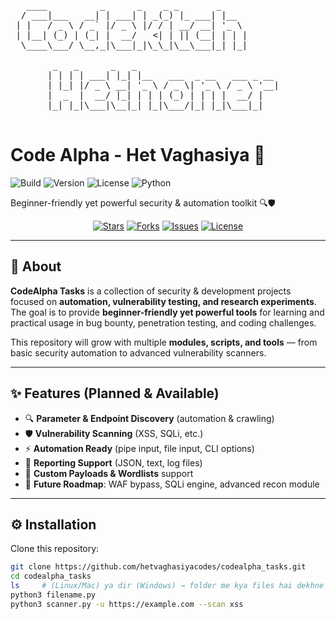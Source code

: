 <pre>
   ____          _      _    _ _       _       
  / ___|___   __| | ___| | _(_) |_ ___| |__    
 | |   / _ \ / _` |/ _ \ |/ / | __/ __| '_ \   
 | |__| (_) | (_| |  __/   <| | || (__| | | |  
  \____\___/ \__,_|\___|_|\_\_|\__\___|_| |_|  
                                              
        _   _      _   _                              
       | | | | ___| |_| |__   ___  _ __   ___ _ __    
       | |_| |/ _ \ __| '_ \ / _ \| '_ \ / _ \ '__|   
       |  _  |  __/ |_| | | | (_) | | | |  __/ |      
       |_| |_|\___|\__|_| |_|\___/|_| |_|\___|_|      

</pre>

# Code Alpha - Het Vaghasiya 🚀

![Build](https://img.shields.io/badge/build-passing-brightgreen)
![Version](https://img.shields.io/badge/version-1.0-blue)
![License](https://img.shields.io/badge/license-MIT-orange)
![Python](https://img.shields.io/badge/python-3.11-blueviolet)

  Beginner-friendly yet powerful security & automation toolkit 🔍🛡  
</p>

<p align="center">
  <a href="https://github.com/hetvaghasiyacodes/codealpha_tasks/stargazers"><img src="https://img.shields.io/github/stars/hetvaghasiyacodes/codealpha_tasks" alt="Stars"/></a>
  <a href="https://github.com/hetvaghasiyacodes/codealpha_tasks/network/members"><img src="https://img.shields.io/github/forks/hetvaghasiyacodes/codealpha_tasks" alt="Forks"/></a>
  <a href="https://github.com/hetvaghasiyacodes/codealpha_tasks/issues"><img src="https://img.shields.io/github/issues/hetvaghasiyacodes/codealpha_tasks" alt="Issues"/></a>
  <a href="https://github.com/hetvaghasiyacodes/codealpha_tasks/blob/main/LICENSE"><img src="https://img.shields.io/github/license/hetvaghasiyacodes/codealpha_tasks" alt="License"/></a>
</p>

---

## 📌 About  
**CodeAlpha Tasks** is a collection of security & development projects focused on **automation, vulnerability testing, and research experiments**.  
The goal is to provide **beginner-friendly yet powerful tools** for learning and practical usage in bug bounty, penetration testing, and coding challenges.  

This repository will grow with multiple **modules, scripts, and tools** — from basic security automation to advanced vulnerability scanners.  

---

## ✨ Features (Planned & Available)  

- 🔍 **Parameter & Endpoint Discovery** (automation & crawling)  
- 🛡 **Vulnerability Scanning** (XSS, SQLi, etc.)  
- ⚡ **Automation Ready** (pipe input, file input, CLI options)  
- 📑 **Reporting Support** (JSON, text, log files)  
- 🔧 **Custom Payloads & Wordlists** support  
- 🚀 **Future Roadmap**: WAF bypass, SQLi engine, advanced recon module  

---

## ⚙️ Installation  

Clone this repository:  

```bash
git clone https://github.com/hetvaghasiyacodes/codealpha_tasks.git
cd codealpha_tasks
ls     # (Linux/Mac) ya dir (Windows) → folder me kya files hai dekhne ke liye
python3 filename.py
python3 scanner.py -u https://example.com --scan xss


